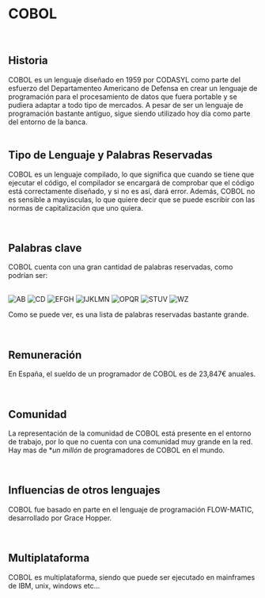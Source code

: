 # COBOL
<br>

## **Historia**

COBOL es un lenguaje diseñado en 1959 por CODASYL como parte del esfuerzo del Departamenteo Americano de Defensa en crear un lenguaje de programación para el procesamiento de datos que fuera portable y se pudiera adaptar a todo tipo de mercados. A pesar de ser un lenguaje de programación bastante antiguo, sigue siendo utilizado hoy día como parte del entorno de la banca.  
<br>

## **Tipo de Lenguaje y Palabras Reservadas**

COBOL es un lenguaje compilado, lo que significa que cuando se tiene que ejecutar el código, el compilador se encargará de comprobar que el código está correctamente diseñado, y si no es así, dará error. Además, COBOL no es sensible a mayúsculas, lo que quiere decir que se puede escribir con las normas de capitalización que uno quiera.


<br>

## **Palabras clave**

COBOL cuenta con una gran cantidad de palabras reservadas, como podrían ser:
<br>
<br>

![AB](img/AB.png)
![CD](img/CD.png)
![EFGH](img/EFGH.png)
![IJKLMN](img/IJKLMN.png)
![OPQR](img/OPQR.png)
![STUV](img/STUV.png)
![WZ](img/WZ.png)

Como se puede ver, es una lista de palabras reservadas bastante grande.


<br>

## **Remuneración** 

En España, el sueldo de un programador de COBOL es de 23,847€ anuales.

<br>

## **Comunidad**

La representación de la comunidad de COBOL está presente en el entorno de trabajo, por lo que no cuenta con una comunidad muy grande en la red. Hay mas de **un millón* de programadores de COBOL en el mundo.

<br>

## **Influencias de otros lenguajes**

COBOL fue basado en parte en el lenguaje de programación FLOW-MATIC, desarrollado por Grace Hopper.

<br>

## **Multiplataforma**

COBOL es multiplataforma, siendo que puede ser ejecutado en mainframes de IBM, unix, windows etc...
